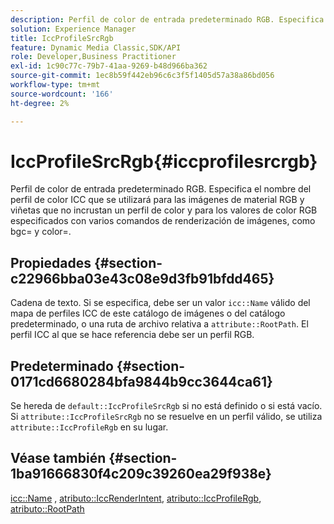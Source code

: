 ```yaml
---
description: Perfil de color de entrada predeterminado RGB. Especifica el nombre del perfil de color ICC que se utilizará para las imágenes de material RGB y viñetas que no incrustan un perfil de color y para los valores de color RGB especificados con varios comandos de renderización de imágenes, como bgc= y color=.
solution: Experience Manager
title: IccProfileSrcRgb
feature: Dynamic Media Classic,SDK/API
role: Developer,Business Practitioner
exl-id: 1c90c77c-79b7-41aa-9269-b48d966ba362
source-git-commit: 1ec8b59f442eb96c6c3f5f1405d57a38a86bd056
workflow-type: tm+mt
source-wordcount: '166'
ht-degree: 2%

---
```


# IccProfileSrcRgb{#iccprofilesrcrgb}

Perfil de color de entrada predeterminado RGB. Especifica el nombre del perfil de color ICC que se utilizará para las imágenes de material RGB y viñetas que no incrustan un perfil de color y para los valores de color RGB especificados con varios comandos de renderización de imágenes, como bgc= y color=.

## Propiedades {#section-c22966bba03e43c08e9d3fb91bfdd465}

Cadena de texto. Si se especifica, debe ser un valor `icc::Name` válido del mapa de perfiles ICC de este catálogo de imágenes o del catálogo predeterminado, o una ruta de archivo relativa a `attribute::RootPath`. El perfil ICC al que se hace referencia debe ser un perfil RGB.

## Predeterminado {#section-0171cd6680284bfa9844b9cc3644ca61}

Se hereda de `default::IccProfileSrcRgb` si no está definido o si está vacío. Si `attribute::IccProfileSrcRgb` no se resuelve en un perfil válido, se utiliza `attribute::IccProfileRgb` en su lugar.

## Véase también {#section-1ba91666830f4c209c39260ea29f938e}

[icc::Name](../../../../../ir-api/material-cat/image-rendering-api-ref/c-ir-material-catalog/c-ir-icc-profile-map-reference/r-ir-name-icc.md#reference-7a293ede360e433782575f8f6a562ac2) ,  [atributo::IccRenderIntent](../../../../../ir-api/material-cat/image-rendering-api-ref/c-ir-material-catalog/c-ir-attributes-reference/r-ir-iccrenderintent.md#reference-3b80b7a4c25545a593c5076f318b5c40),  [atributo::IccProfileRgb](../../../../../ir-api/material-cat/image-rendering-api-ref/c-ir-material-catalog/c-ir-attributes-reference/r-ir-iccprofilergb.md#reference-cdaad25b155646ffa382d722fd324b30),  [atributo::RootPath](../../../../../ir-api/material-cat/image-rendering-api-ref/c-ir-material-catalog/c-ir-attributes-reference/r-ir-rootpath.md#reference-a4d7c96b62e14fcbad1740c702f160f3)
